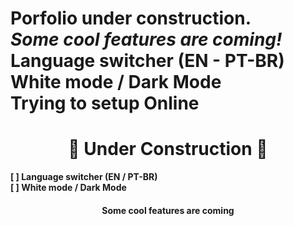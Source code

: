 
Porfolio under construction.
<br>
<i> Some cool features are coming! </i> <br>
<b> Language switcher (EN - PT-BR) </b> <br>
<b> White mode / Dark Mode <br>
<b> Trying to setup Online </b>
=======
<h1 align=center> 🚧 Under Construction 🚧</h1>

<b> [ ] Language switcher (EN / PT-BR) </b> <br>
<b> [ ] White mode / Dark Mode <br> 
  
<h4 align=center> Some cool features are coming </h4> <br> 

